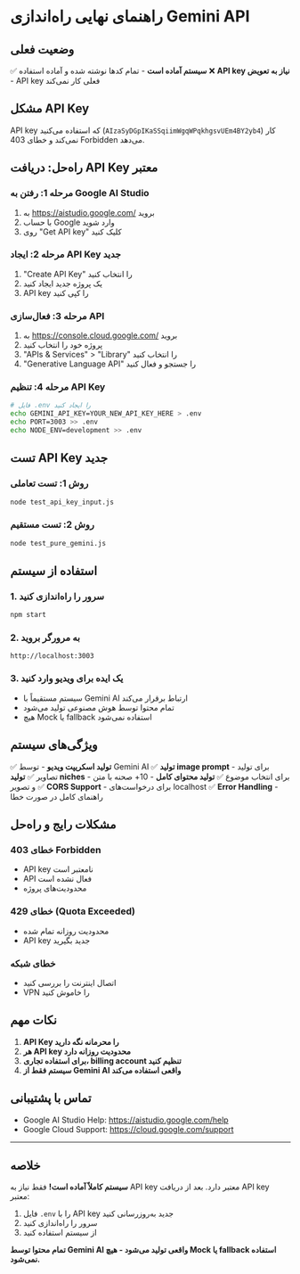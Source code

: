 # راهنمای نهایی راه‌اندازی Gemini API

## وضعیت فعلی
✅ **سیستم آماده است** - تمام کدها نوشته شده و آماده استفاده
❌ **API key نیاز به تعویض** - API key فعلی کار نمی‌کند

## مشکل API Key
API key که استفاده می‌کنید (`AIzaSyDGpIKaSSqiimWgqWPqkhgsvUEm4BY2yb4`) کار نمی‌کند و خطای 403 Forbidden می‌دهد.

## راه‌حل: دریافت API Key معتبر

### مرحله 1: رفتن به Google AI Studio
1. به https://aistudio.google.com/ بروید
2. با حساب Google وارد شوید
3. روی "Get API key" کلیک کنید

### مرحله 2: ایجاد API Key جدید
1. "Create API Key" را انتخاب کنید
2. یک پروژه جدید ایجاد کنید
3. API key را کپی کنید

### مرحله 3: فعال‌سازی API
1. به https://console.cloud.google.com/ بروید
2. پروژه خود را انتخاب کنید
3. "APIs & Services" > "Library" را انتخاب کنید
4. "Generative Language API" را جستجو و فعال کنید

### مرحله 4: تنظیم API Key
```bash
# فایل .env را ایجاد کنید
echo GEMINI_API_KEY=YOUR_NEW_API_KEY_HERE > .env
echo PORT=3003 >> .env
echo NODE_ENV=development >> .env
```

## تست API Key جدید

### روش 1: تست تعاملی
```bash
node test_api_key_input.js
```

### روش 2: تست مستقیم
```bash
node test_pure_gemini.js
```

## استفاده از سیستم

### 1. سرور را راه‌اندازی کنید
```bash
npm start
```

### 2. به مرورگر بروید
```
http://localhost:3003
```

### 3. یک ایده برای ویدیو وارد کنید
- سیستم مستقیماً با Gemini AI ارتباط برقرار می‌کند
- تمام محتوا توسط هوش مصنوعی تولید می‌شود
- هیچ Mock یا fallback استفاده نمی‌شود

## ویژگی‌های سیستم

✅ **تولید اسکریپت ویدیو** - توسط Gemini AI
✅ **تولید image prompt** - برای تولید تصاویر
✅ **تولید niches** - برای انتخاب موضوع
✅ **تولید محتوای کامل** - 10+ صحنه با متن و تصویر
✅ **CORS Support** - برای درخواست‌های localhost
✅ **Error Handling** - راهنمای کامل در صورت خطا

## مشکلات رایج و راه‌حل

### خطای 403 Forbidden
- API key نامعتبر است
- API فعال نشده است
- محدودیت‌های پروژه

### خطای 429 (Quota Exceeded)
- محدودیت روزانه تمام شده
- API key جدید بگیرید

### خطای شبکه
- اتصال اینترنت را بررسی کنید
- VPN را خاموش کنید

## نکات مهم

1. **API Key را محرمانه نگه دارید**
2. **هر API key محدودیت روزانه دارد**
3. **برای استفاده تجاری، billing account تنظیم کنید**
4. **سیستم فقط از Gemini AI واقعی استفاده می‌کند**

## تماس با پشتیبانی

- Google AI Studio Help: https://aistudio.google.com/help
- Google Cloud Support: https://cloud.google.com/support

---

## خلاصه

**سیستم کاملاً آماده است!** فقط نیاز به API key معتبر دارد. بعد از دریافت API key معتبر:

1. فایل `.env` را با API key جدید به‌روزرسانی کنید
2. سرور را راه‌اندازی کنید
3. از سیستم استفاده کنید

**تمام محتوا توسط Gemini AI واقعی تولید می‌شود - هیچ Mock یا fallback استفاده نمی‌شود.**



